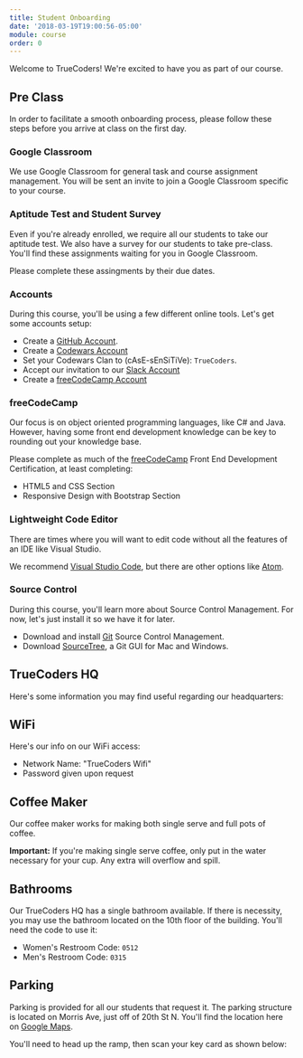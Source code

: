 ```yaml
---
title: Student Onboarding
date: '2018-03-19T19:00:56-05:00'
module: course
order: 0
---
```


Welcome to TrueCoders! We're excited to have you as part of our course.

## Pre Class

In order to facilitate a smooth onboarding process, please follow these steps before you arrive at class on the first day.

### Google Classroom

We use Google Classroom for general task and course assignment management. You will be sent an invite to join a Google Classroom specific to your course.

### Aptitude Test and Student Survey

Even if you're already enrolled, we require all our students to take our aptitude test. We also have a survey for our students to take pre-class. You'll find these assignments waiting for you in Google Classroom.

Please complete these assingments by their due dates.

### Accounts

During this course, you'll be using a few different online tools. Let's get some accounts setup:

* Create a [GitHub Account](https://github.com).
* Create a [Codewars Account](https://www.codewars.com)
* Set your Codewars Clan to (cAsE-sEnSiTiVe): `TrueCoders`.
* Accept our invitation to our [Slack Account](https://truecodersio.slack.com/)
* Create a [freeCodeCamp Account](https://www.freecodecamp.org/)

### freeCodeCamp

Our focus is on object oriented programming languages, like C# and Java. However, having some front end development knowledge can be key to rounding out your knowledge base.

Please complete as much of the [freeCodeCamp](https://www.freecodecamp.org/) Front End Development Certification, at least completing:

* HTML5 and CSS Section
* Responsive Design with Bootstrap Section

### Lightweight Code Editor

There are times where you will want to edit code without all the features of an IDE like Visual Studio.

We recommend [Visual Studio Code](https://code.visualstudio.com), but there are other options like [Atom](https://atom.io).

### Source Control

During this course, you'll learn more about Source Control Management. For now, let's just install it so we have it for later.

* Download and install [Git](https://git-scm.com) Source Control Management.
* Download [SourceTree](https://www.sourcetreeapp.com), a Git GUI for Mac and Windows.

## TrueCoders HQ

Here's some information you may find useful regarding our headquarters:

## WiFi

Here's our info on our WiFi access:

* Network Name: "TrueCoders Wifi"
* Password given upon request

## Coffee Maker

Our coffee maker works for making both single serve and full pots of coffee.

**Important:** If you're making single serve coffee, only put in the water necessary for your cup. Any extra will overflow and spill.

## Bathrooms

Our TrueCoders HQ has a single bathroom available. If there is necessity, you may use the bathroom located on the 10th floor of the building. You'll need the code to use it:

* Women's Restroom Code: `0512`
* Men's Restroom Code: `0315`

## Parking

Parking is provided for all our students that request it. The parking structure is located on Morris Ave, just off of 20th St N. You'll find the location here on [Google Maps](https://goo.gl/maps/VF1YQCmCwuJ2).

You'll need to head up the ramp, then scan your key card as shown below:

<!--
![Parking Ramp](../images/parking-ramp.jpg "Parking Ramp")
![Parking Scan](../images/parking-scan.jpg "Parking Scan")
-->
